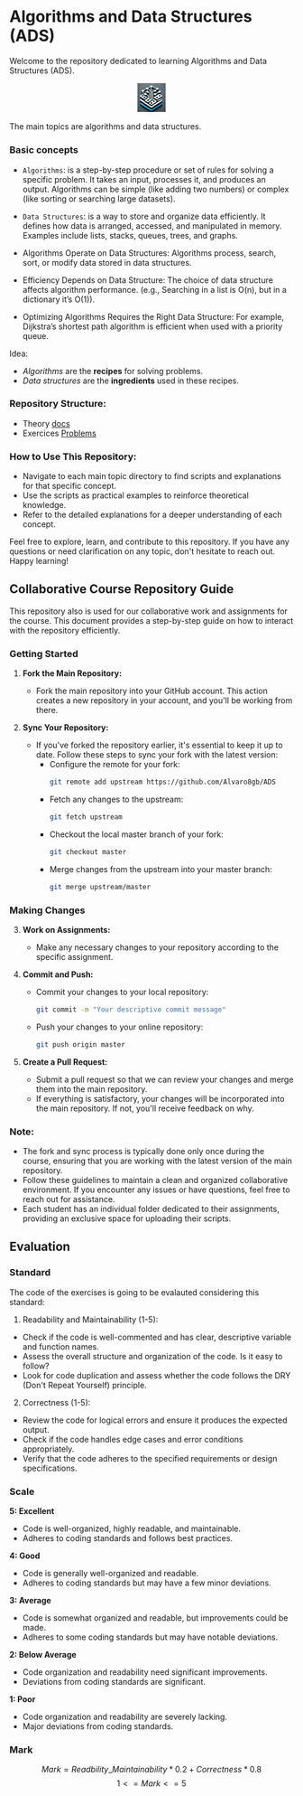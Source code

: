 # Algorithms and Data Structures (ADS)

Welcome to the repository dedicated to learning Algorithms and Data Structures (ADS). 


<p align="center">
  <img src="./static/logo.png" alt="OS logo" width="10%" height="auto">
</p>

The main topics are algorithms and data structures.


### Basic concepts

- ``Algorithms``: is a step-by-step procedure or set of rules for solving a specific problem. It takes an input, processes it, and produces an output. Algorithms can be simple (like adding two numbers) or complex (like sorting or searching large datasets).
- ``Data Structures``: is a way to store and organize data efficiently. It defines how data is arranged, accessed, and manipulated in memory. Examples include lists, stacks, queues, trees, and graphs.

- Algorithms Operate on Data Structures: Algorithms process, search, sort, or modify data stored in data structures.
- Efficiency Depends on Data Structure: The choice of data structure affects algorithm performance. (e.g., Searching in a list is O(n), but in a dictionary it’s O(1)).
- Optimizing Algorithms Requires the Right Data Structure: For example, Dijkstra’s shortest path algorithm is efficient when used with a priority queue.

Idea: 
- *Algorithms* are the **recipes** for solving problems.
- *Data structures* are the **ingredients** used in these recipes.

### Repository Structure:

- Theory [docs](./docs)
- Exercices [Problems](./problems/)



### How to Use This Repository:

- Navigate to each main topic directory to find scripts and explanations for that specific concept.
- Use the scripts as practical examples to reinforce theoretical knowledge.
- Refer to the detailed explanations for a deeper understanding of each concept.

Feel free to explore, learn, and contribute to this repository. If you have any questions or need clarification on any topic, don't hesitate to reach out. Happy learning!

## Collaborative Course Repository Guide

This repository also is used for our collaborative work and assignments for the course. This document provides a step-by-step guide on how to interact with the repository efficiently.

### Getting Started

1. **Fork the Main Repository:**
   - Fork the main repository into your GitHub account. This action creates a new repository in your account, and you'll be working from there.

2. **Sync Your Repository:**
   - If you've forked the repository earlier, it's essential to keep it up to date. Follow these steps to sync your fork with the latest version:
     - Configure the remote for your fork:
       ```bash
       git remote add upstream https://github.com/Alvaro8gb/ADS
       ```
     - Fetch any changes to the upstream:
       ```bash
       git fetch upstream
       ```
     - Checkout the local master branch of your fork:
       ```bash
       git checkout master
       ```
     - Merge changes from the upstream into your master branch:
       ```bash
       git merge upstream/master
       ```

### Making Changes

3. **Work on Assignments:**
   - Make any necessary changes to your repository according to the specific assignment.

4. **Commit and Push:**
   - Commit your changes to your local repository:
     ```bash
     git commit -m "Your descriptive commit message"
     ```
   - Push your changes to your online repository:
     ```bash
     git push origin master
     ```

5. **Create a Pull Request:**
   - Submit a pull request so that we can review your changes and merge them into the main repository.
   - If everything is satisfactory, your changes will be incorporated into the main repository. If not, you'll receive feedback on why.

### Note:
- The fork and sync process is typically done only once during the course, ensuring that you are working with the latest version of the main repository.
- Follow these guidelines to maintain a clean and organized collaborative environment. If you encounter any issues or have questions, feel free to reach out for assistance.
- Each student has an individual folder dedicated to their assignments, providing an exclusive space for uploading their scripts.


## Evaluation
### Standard 
The code of the exercises is going to be evalauted considering this standard:

1. Readability and Maintainability (1-5):
- Check if the code is well-commented and has clear, descriptive variable and function names.
- Assess the overall structure and organization of the code. Is it easy to follow?
- Look for code duplication and assess whether the code follows the DRY (Don't Repeat Yourself) principle.

2. Correctness (1-5):
- Review the code for logical errors and ensure it produces the expected output.
- Check if the code handles edge cases and error conditions appropriately.
- Verify that the code adheres to the specified requirements or design specifications.

### Scale 

**5: Excellent**

- Code is well-organized, highly readable, and maintainable.
- Adheres to coding standards and follows best practices.

**4: Good**

- Code is generally well-organized and readable.
- Adheres to coding standards but may have a few minor deviations.

**3: Average**

- Code is somewhat organized and readable, but improvements could be made.
- Adheres to some coding standards but may have notable deviations.

**2: Below Average**

- Code organization and readability need significant improvements.
- Deviations from coding standards are significant.

**1: Poor**

- Code organization and readability are severely lacking.
- Major deviations from coding standards.

### Mark 

$$ Mark = Readbility\_Maintainability * 0.2 +  Correctness * 0.8 $$
$$  1 <= Mark <= 5 $$

